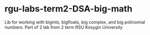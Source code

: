 # rgu-labs-term2-DSA-big-math
Lib for working with bigints, bigfloats, big complex, and big polinomial numbers. Part of 2 lab from 2 term RSU Kosygin University
